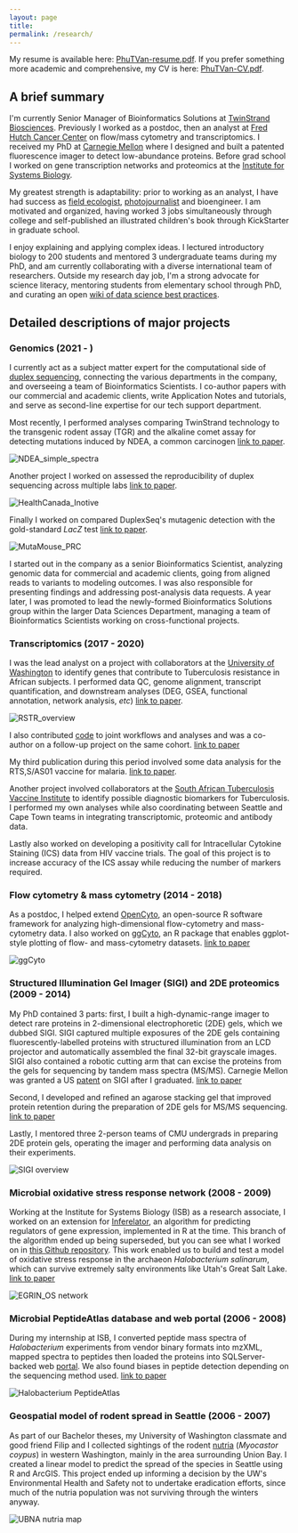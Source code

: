 ```yaml
---
layout: page
title: 
permalink: /research/
---
```


My resume is available here: [PhuTVan-resume.pdf](PhuTVan-resume.pdf). If you prefer something more academic and comprehensive, my CV is here: [PhuTVan-CV.pdf](PhuTVan-CV.pdf).

## A brief summary

I'm currently Senior Manager of Bioinformatics Solutions at [TwinStrand Biosciences](https://twinstrandbio.com/). Previously I worked as a postdoc, then an analyst at [Fred Hutch Cancer Center](https://www.fredhutch.org/en/research/divisions/vaccine-infectious-disease-division.html) on flow/mass cytometry and transcriptomics. I received my PhD at [Carnegie Mellon](https://cmu.edu/bio) where I designed and built a patented fluorescence imager to detect low-abundance proteins. Before grad school I worked on gene transcription networks and proteomics at the [Institute for Systems Biology](https://baliga.systemsbiology.net/).

My greatest strength is adaptability: prior to working as an analyst, I have had success as [field ecologist](https://www.fs.usda.gov/colville), [photojournalist](https://makingtheprince.blogspot.com/2013/11/meet-author.html) and bioengineer. I am motivated and organized, having worked 3 jobs simultaneously through college and self-published an illustrated children's book through KickStarter in graduate school.

I enjoy explaining and applying complex ideas. I lectured introductory biology to 200 students and mentored 3 undergraduate teams during my PhD, and am currently collaborating with a diverse international team of researchers. Outside my research day job, I'm a strong advocate for science literacy, mentoring students from elementary school through PhD, and curating an open [wiki of data science best practices](https://sciwiki.fredhutch.org).

## Detailed descriptions of major projects

### Genomics (2021 - )

I currently act as a subject matter expert for the computational side of [duplex sequencing](https://twinstrandbio.com/technology/), connecting the various departments in the company, and overseeing a team of Bioinformatics Scientists. I co-author papers with our commercial and academic clients, write Application Notes and tutorials, and serve as second-line expertise for our tech support department.

Most recently, I performed analyses comparing TwinStrand technology to the transgenic rodent assay (TGR) and the alkaline comet assay for detecting mutations induced by NDEA, a common carcinogen [link to paper](https://www.sciencedirect.com/science/article/pii/S1383571823001031).

![NDEA_simple_spectra](/images/NDEA_simple_spectra.jpg "NDEA_simple_spectra.jpg")

Another project I worked on assessed the reproducibility of duplex sequencing across multiple labs [link to paper](https://www.sciencedirect.com/science/article/abs/pii/S1383571823000670).

![HealthCanada_Inotive](/images/HealthCanada_Inotive_trinucleotide.jpg "HealthCanada_Inotive_trinucleotide.jpg")

Finally I worked on compared DuplexSeq's mutagenic detection with the gold-standard *LacZ* test [link to paper](https://pubmed.ncbi.nlm.nih.gov/37341741/).

![MutaMouse_PRC](/images/MutaMouse_PRC_MF.jpg "MutaMouse_PRC_MF.jpg")

I started out in the company as a senior Bioinformatics Scientist, analyzing genomic data for commercial and academic clients, going from aligned reads to variants to modeling outcomes. I was also responsible for presenting findings and addressing post-analysis data requests. A year later, I was promoted to lead the newly-formed Bioinformatics Solutions group within the larger Data Sciences Department, managing a team of Bioinformatics Scientists working on cross-functional projects.

### Transcriptomics (2017 - 2020)

I was the lead analyst on a project with collaborators at the [University of Washington](https://cerid.uw.edu/lab/hawn-lab) to identify genes that contribute to Tuberculosis resistance in African subjects. I performed data QC, genome alignment, transcript quantification, and downstream analyses (DEG, GSEA, functional annotation, network analysis, *etc*) [link to paper](https://www.jci.org/articles/view/140073).

![RSTR_overview](/images/RSTR_overview.jpg "RSTR_overview.jpg")

I also contributed [code](https://github.com/ptvan/r-snippets) to joint workflows and analyses and was a co-author on a follow-up project on the same cohort. [link to paper](https://journals.asm.org/doi/full/10.1128/msphere.00159-22)

My third publication during this period involved some data analysis for the RTS,S/AS01 vaccine for malaria. [link to paper](https://elifesciences.org/articles/70393).

Another project involved collaborators at the [South African Tuberculosis Vaccine Institute](http://www.satvi.uct.ac.za/) to identify possible diagnostic biomarkers for Tuberculosis. I performed my own analyses while also coordinating between Seattle and Cape Town teams in integrating transcriptomic, proteomic and antibody data.

Lastly also worked on developing a positivity call for Intracellular Cytokine Staining (ICS) data from HIV vaccine trials. The goal of this project is to increase accuracy of the ICS assay while reducing the number of markers required.

### Flow cytometry & mass cytometry (2014 - 2018)

As a postdoc, I helped extend [OpenCyto](http://opencyto.org), an open-source R software framework for analyzing high-dimensional flow-cytometry and mass-cytometry data. I also worked on [ggCyto](https://www.bioconductor.org/packages/release/bioc/html/ggcyto.html), an R package that enables ggplot-style plotting of flow- and mass-cytometry datasets. [link to paper](https://www.ncbi.nlm.nih.gov/pmc/articles/PMC6223365/)

![ggCyto](/images/ggcyto-example.jpg "ggcyto-example.jpg")

### Structured Illumination Gel Imager (SIGI) and 2DE proteomics (2009 - 2014)

My PhD contained 3 parts: first, I built a high-dynamic-range imager to detect rare proteins in 2-dimensional electrophoretic (2DE) gels, which we dubbed SIGI. SIGI captured multiple exposures of the 2DE gels containing fluorescently-labelled proteins with structured illumination from an LCD projector and automatically assembled the final 32-bit grayscale images. SIGI also contained a robotic cutting arm that can excise the proteins from the gels for sequencing by tandem mass spectra (MS/MS).  Carnegie Mellon was granted a US [patent](https://patents.google.com/patent/US10362237B2/) on SIGI after I graduated. [link to paper](https://www.ncbi.nlm.nih.gov/pubmed/24935033)

Second, I developed and refined an agarose stacking gel that improved protein retention during the preparation of 2DE gels for MS/MS sequencing. [link to paper](https://www.ncbi.nlm.nih.gov/pubmed/25042010)

Lastly, I mentored three 2-person teams of CMU undergrads in preparing 2DE protein gels, operating the imager and performing data analysis on their experiments.

![SIGI overview](/images/SIGI-operation.jpg "SIGI-operation.jpg")

### Microbial oxidative stress response network (2008 - 2009)

Working at the Institute for Systems Biology (ISB) as a research associate, I worked on an extension for [Inferelator](https://www.ncbi.nlm.nih.gov/pubmed/16686963), an algorithm for predicting regulators of gene expression, implemented in R at the time. This branch of the algorithm ended up being superseded, but you can see what I worked on in [this Github repository](https://github.com/ptvan/inferelator-ancient). This work enabled us to build and test a model of oxidative stress response in the archaeon *Halobacterium salinarum*, which can survive extremely salty environments like Utah's Great Salt Lake. [link to paper](https://www.ncbi.nlm.nih.gov/pmc/articles/PMC1987344/)

![EGRIN_OS network](/images/EGRIN_OS-network.jpg "EGRIN_OS-network.jpg")

### Microbial PeptideAtlas database and web portal (2006 - 2008)

During my internship at ISB, I converted peptide mass spectra of *Halobacterium* experiments from vendor binary formats into mzXML, mapped spectra to peptides then loaded the proteins into SQLServer-backed web [portal](https://peptideatlas.org). We also found biases in peptide detection depending on the sequencing method used. [link to paper](https://www.ncbi.nlm.nih.gov/pmc/articles/PMC2643335/)

![Halobacterium PeptideAtlas](/images/halopeptideatlas-peptidecount.jpg "halopeptideatlas-peptidecount.jpg")

### Geospatial model of rodent spread in Seattle (2006 - 2007)

As part of our Bachelor theses, my University of Washington classmate and good friend Filip and I collected sightings of the rodent [nutria](https://en.wikipedia.org/wiki/Coypu) (*Myocastor coypus*) in western Washington, mainly in the area surrounding Union Bay. I created a linear model to predict the spread of the species in Seattle using R and ArcGIS. This project ended up informing a decision by the UW's Environmental Health and Safety not to undertake eradication efforts, since much of the nutria population was not surviving through the winters anyway.

![UBNA nutria map](/images/UBNA-model.jpg "UBNA-model.jpg")
